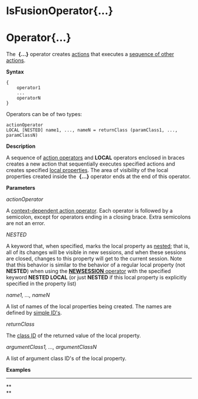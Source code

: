 # lsFusionOperator{...}

# Operator{...}

The  **{...}** operator creates [actions](Actions.md) that executes a [sequence of other actions](Sequence_..._.md). 

**Syntax**

    {
        operator1
        ...
        operatorN
    }

Operators can be of two types:

    actionOperator
    LOCAL [NESTED] name1, ..., nameN = returnClass (paramClass1, ..., paramClassN)

**Description**

A sequence of [action operators](Action_operator.md) and **LOCAL** operators enclosed in braces creates a new action that sequentially executes specified actions and creates specified [local properties](Data_properties_DATA_.md). The area of visibility of the local properties created inside the  **{...}** operator ends at the end of this operator.

**Parameters**

*actionOperator*

A [context-dependent action operator](Action-operator_36307157.html#Actionoperator-contextdependent). Each operator is followed by a semicolon, except for operators ending in a closing brace. Extra semicolons are not an error.

*NESTED*

A keyword that, when specified, marks the local property as [nested](Session-management_30769221.html#Sessionmanagement-nested); that is, all of its changes will be visible in new sessions, and when these sessions are closed, changes to this property will get to the current session. Note that this behavior is similar to the behavior of a regular local property (not **NESTED**) when using the [**NEWSESSION** operator](NEWSESSION_operator.md) with the specified keyword **NESTED LOCAL** (or just **NESTED** if this local property is explicitly specified in the property list)

*name1, ..., nameN*

A list of names of the local properties being created. The names are defined by [simple ID's](IDs_1573053.html#IDs-id).

*returnClass*

The [class ID](IDs_1573053.html#IDs-id-Синтаксическиеэлементы-classid) of the returned value of the local property. 

*argumentClass1, ..., argumentClassN*

A list of argument class ID's of the local property.

**Examples**

****



**  
**
